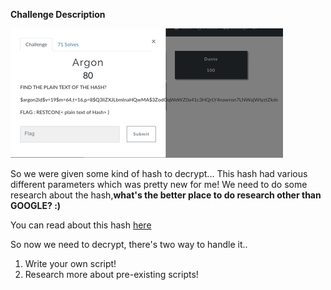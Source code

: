 **Challenge Description**

![](./Images/ArgonCrypto.png)

So we were given some kind of hash to decrypt... This hash had various different parameters which was pretty new for me!
We need to do some research about the hash,**what's the better place to do research other than GOOGLE? :)**

You can read about this hash [here](https://en.wikipedia.org/wiki/Argon2)

So now we need to decrypt, there's two way to handle it..
1. Write your own script!
2. Research more about pre-existing scripts!


